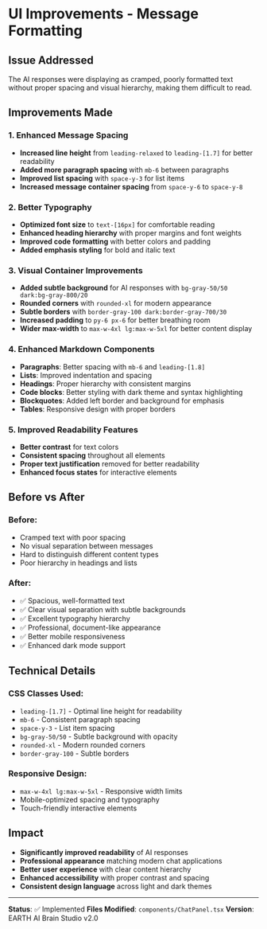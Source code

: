 # UI Improvements - Message Formatting

## Issue Addressed
The AI responses were displaying as cramped, poorly formatted text without proper spacing and visual hierarchy, making them difficult to read.

## Improvements Made

### 1. Enhanced Message Spacing
- **Increased line height** from `leading-relaxed` to `leading-[1.7]` for better readability
- **Added more paragraph spacing** with `mb-6` between paragraphs
- **Improved list spacing** with `space-y-3` for list items
- **Increased message container spacing** from `space-y-6` to `space-y-8`

### 2. Better Typography
- **Optimized font size** to `text-[16px]` for comfortable reading
- **Enhanced heading hierarchy** with proper margins and font weights
- **Improved code formatting** with better colors and padding
- **Added emphasis styling** for bold and italic text

### 3. Visual Container Improvements
- **Added subtle background** for AI responses with `bg-gray-50/50 dark:bg-gray-800/20`
- **Rounded corners** with `rounded-xl` for modern appearance
- **Subtle borders** with `border-gray-100 dark:border-gray-700/30`
- **Increased padding** to `py-6 px-6` for better breathing room
- **Wider max-width** to `max-w-4xl lg:max-w-5xl` for better content display

### 4. Enhanced Markdown Components
- **Paragraphs**: Better spacing with `mb-6` and `leading-[1.8]`
- **Lists**: Improved indentation and spacing
- **Headings**: Proper hierarchy with consistent margins
- **Code blocks**: Better styling with dark theme and syntax highlighting
- **Blockquotes**: Added left border and background for emphasis
- **Tables**: Responsive design with proper borders

### 5. Improved Readability Features
- **Better contrast** for text colors
- **Consistent spacing** throughout all elements
- **Proper text justification** removed for better readability
- **Enhanced focus states** for interactive elements

## Before vs After

### Before:
- Cramped text with poor spacing
- No visual separation between messages
- Hard to distinguish different content types
- Poor hierarchy in headings and lists

### After:
- ✅ Spacious, well-formatted text
- ✅ Clear visual separation with subtle backgrounds
- ✅ Excellent typography hierarchy
- ✅ Professional, document-like appearance
- ✅ Better mobile responsiveness
- ✅ Enhanced dark mode support

## Technical Details

### CSS Classes Used:
- `leading-[1.7]` - Optimal line height for readability
- `mb-6` - Consistent paragraph spacing
- `space-y-3` - List item spacing
- `bg-gray-50/50` - Subtle background with opacity
- `rounded-xl` - Modern rounded corners
- `border-gray-100` - Subtle borders

### Responsive Design:
- `max-w-4xl lg:max-w-5xl` - Responsive width limits
- Mobile-optimized spacing and typography
- Touch-friendly interactive elements

## Impact
- **Significantly improved readability** of AI responses
- **Professional appearance** matching modern chat applications
- **Better user experience** with clear content hierarchy
- **Enhanced accessibility** with proper contrast and spacing
- **Consistent design language** across light and dark themes

---
**Status**: ✅ Implemented
**Files Modified**: `components/ChatPanel.tsx`
**Version**: EARTH AI Brain Studio v2.0